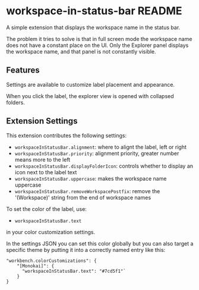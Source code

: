 # workspace-in-status-bar README

A simple extension that displays the workspace name in the status bar.

The problem it tries to solve is that in full screen mode the workspace name
does not have a constant place on the UI. Only the Explorer panel displays the
workspace name, and that panel is not constantly visible.

## Features

Settings are available to customize label placement and appearance.

When you click the label, the explorer view is opened with collapsed folders.

## Extension Settings

This extension contributes the following settings:

* `workspaceInStatusBar.alignment`: where to alignt the label, left or right
* `workspaceInStatusBar.priority`: alignment priority, greater number means more to the left
* `workspaceInStatusBar.displayFolderIcon`: controls whether to display an icon next to the label text
* `workspaceInStatusBar.uppercase`: makes the workspace name uppercase
* `workspaceInStatusBar.removeWorkspacePostfix`: remove the '(Workspace)' string from the end of workspace names

To set the color of the label, use:

* `workspaceInStatusBar.text`

in your color customization settings.

In the settings JSON you can set this color globally but you can also target a specific theme by putting it into a correctly named entry like this:

```
"workbench.colorCustomizations": {
    "[Monokai]": {
      "workspaceInStatusBar.text": "#7cd5f1"`
    }
}
```

